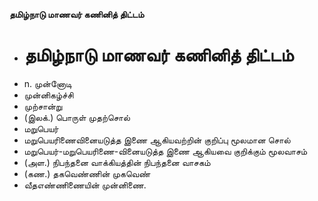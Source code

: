 **தமிழ்நாடு மாணவர் கணினித் திட்டம்**
- # தமிழ்நாடு மாணவர் கணினித் திட்டம்
- n. முன்னோடி
- முன்னிகழ்ச்சி
- முற்சான்று
- (இலக்.) பொருள் முதற்சொல்
- மறுபெயர்
- மறுபெயரிணைவினையடுத்த இணை ஆகியவற்றின் குறிப்பு மூலமான சொல்
- மறுபெயர்-மறுபெயரிணை-வினையடுத்த இணை ஆகியவை குறிக்கும் மூலவாசம்
- (அள.) நிபந்தனை வாக்கியத்தின் நிபந்தனை வாசகம்
- (கண.) தகவெண்ணின் முகவெண்
- வீதஎண்ணிணையின் முன்னிணை.

